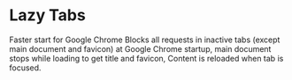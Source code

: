 # Lazy Tabs

Faster start for Google Chrome
Blocks all requests in inactive tabs (except main document and favicon) at Google Chrome startup, main document stops while loading to get title and favicon,
Content is reloaded when tab is focused.